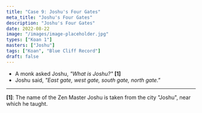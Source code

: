 ```yaml
---
title: "Case 9: Joshu's Four Gates"
meta_title: "Joshu's Four Gates"
description: "Joshu's Four Gates"
date: 2022-08-22
image: "/images/image-placeholder.jpg"
types: ["Koan 1"]
masters: ["Joshu"]
tags: ["Koan", "Blue Cliff Record"]
draft: false
---
```


- A monk asked Joshu, _"What is Joshu?"_ **[1]**
- Joshu said, _"East gate, west gate, south gate, north gate."_

***

**[1]**: The name of the Zen Master Joshu is taken from the city "Joshu", near
which he taught.
